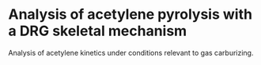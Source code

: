 # Analysis of acetylene pyrolysis with a DRG skeletal mechanism

Analysis of acetylene kinetics under conditions relevant to gas carburizing.
